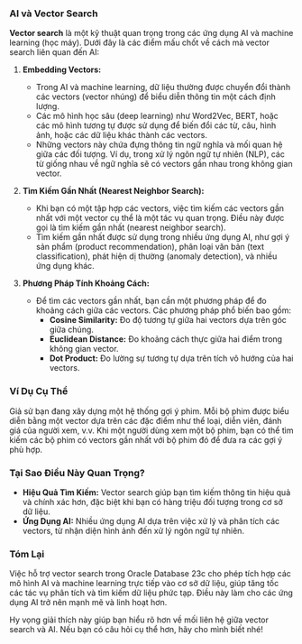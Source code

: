 
### AI và Vector Search

**Vector search** là một kỹ thuật quan trọng trong các ứng dụng AI và machine learning (học máy). Dưới đây là các điểm mấu chốt về cách mà vector search liên quan đến AI:

1. **Embedding Vectors:**
   - Trong AI và machine learning, dữ liệu thường được chuyển đổi thành các vectors (vector nhúng) để biểu diễn thông tin một cách định lượng.
   - Các mô hình học sâu (deep learning) như Word2Vec, BERT, hoặc các mô hình tương tự được sử dụng để biến đổi các từ, câu, hình ảnh, hoặc các dữ liệu khác thành các vectors.
   - Những vectors này chứa đựng thông tin ngữ nghĩa và mối quan hệ giữa các đối tượng. Ví dụ, trong xử lý ngôn ngữ tự nhiên (NLP), các từ giống nhau về ngữ nghĩa sẽ có vectors gần nhau trong không gian vector.

2. **Tìm Kiếm Gần Nhất (Nearest Neighbor Search):**
   - Khi bạn có một tập hợp các vectors, việc tìm kiếm các vectors gần nhất với một vector cụ thể là một tác vụ quan trọng. Điều này được gọi là tìm kiếm gần nhất (nearest neighbor search).
   - Tìm kiếm gần nhất được sử dụng trong nhiều ứng dụng AI, như gợi ý sản phẩm (product recommendation), phân loại văn bản (text classification), phát hiện dị thường (anomaly detection), và nhiều ứng dụng khác.

3. **Phương Pháp Tính Khoảng Cách:**
   - Để tìm các vectors gần nhất, bạn cần một phương pháp để đo khoảng cách giữa các vectors. Các phương pháp phổ biến bao gồm:
     - **Cosine Similarity:** Đo độ tương tự giữa hai vectors dựa trên góc giữa chúng.
     - **Euclidean Distance:** Đo khoảng cách thực giữa hai điểm trong không gian vector.
     - **Dot Product:** Đo lường sự tương tự dựa trên tích vô hướng của hai vectors.

### Ví Dụ Cụ Thể

Giả sử bạn đang xây dựng một hệ thống gợi ý phim. Mỗi bộ phim được biểu diễn bằng một vector dựa trên các đặc điểm như thể loại, diễn viên, đánh giá của người xem, v.v. Khi một người dùng xem một bộ phim, bạn có thể tìm kiếm các bộ phim có vectors gần nhất với bộ phim đó để đưa ra các gợi ý phù hợp.

### Tại Sao Điều Này Quan Trọng?

- **Hiệu Quả Tìm Kiếm:** Vector search giúp bạn tìm kiếm thông tin hiệu quả và chính xác hơn, đặc biệt khi bạn có hàng triệu đối tượng trong cơ sở dữ liệu.
- **Ứng Dụng AI:** Nhiều ứng dụng AI dựa trên việc xử lý và phân tích các vectors, từ nhận diện hình ảnh đến xử lý ngôn ngữ tự nhiên.

### Tóm Lại

Việc hỗ trợ vector search trong Oracle Database 23c cho phép tích hợp các mô hình AI và machine learning trực tiếp vào cơ sở dữ liệu, giúp tăng tốc các tác vụ phân tích và tìm kiếm dữ liệu phức tạp. Điều này làm cho các ứng dụng AI trở nên mạnh mẽ và linh hoạt hơn.

Hy vọng giải thích này giúp bạn hiểu rõ hơn về mối liên hệ giữa vector search và AI. Nếu bạn có câu hỏi cụ thể hơn, hãy cho mình biết nhé!
